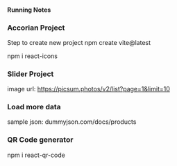 #### Running Notes

### Accorian Project

Step to create new project
npm create vite@latest

npm i react-icons

### Slider Project

image url:
https://picsum.photos/v2/list?page=1&limit=10

### Load more data

sample json:
dummyjson.com/docs/products

### QR Code generator

npm i react-qr-code
